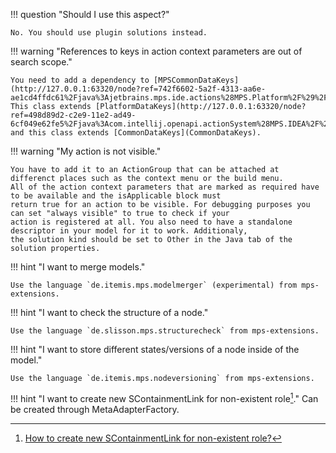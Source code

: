 !!! question "Should I use this aspect?"

    No. You should use plugin solutions instead.

!!! warning "References to keys in action context parameters are out of search scope."

    You need to add a dependency to [MPSCommonDataKeys](http://127.0.0.1:63320/node?ref=742f6602-5a2f-4313-aa6e-ae1cd4ffdc61%2Fjava%3Ajetbrains.mps.ide.actions%28MPS.Platform%2F%29%2F%7EMPSCommonDataKeys).
    This class extends [PlatformDataKeys](http://127.0.0.1:63320/node?ref=498d89d2-c2e9-11e2-ad49-6cf049e62fe5%2Fjava%3Acom.intellij.openapi.actionSystem%28MPS.IDEA%2F%29%2F%7EPlatformDataKeys)
    and this class extends [CommonDataKeys](CommonDataKeys).

!!! warning "My action is not visible."

    You have to add it to an ActionGroup that can be attached at differenct places such as the context menu or the build menu. 
    All of the action context parameters that are marked as required have to be available and the isApplicable block must
    return true for an action to be visible. For debugging purposes you can set "always visible" to true to check if your
    action is registered at all. You also need to have a standalone descriptor in your model for it to work. Additionaly,
    the solution kind should be set to Other in the Java tab of the solution properties.

!!! hint "I want to merge models."

    Use the language `de.itemis.mps.modelmerger` (experimental) from mps-extensions.

!!! hint "I want to check the structure of a node."

    Use the language `de.slisson.mps.structurecheck` from mps-extensions.

!!! hint "I want to store different states/versions of a node inside of the model."

    Use the language `de.itemis.mps.nodeversioning` from mps-extensions.


!!! hint "I want to create new SContainmentLink for non-existent role[^1]."
Can be created through MetaAdapterFactory.


[^1]:[How to create new SContainmentLink for non-existent role?](https://mps-support.jetbrains.com/hc/en-us/community/posts/360009473300-How-to-create-new-SContainmentLink-for-non-existent-role-) 